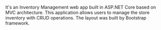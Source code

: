 It's an Inventory Management web app built in ASP.NET Core based on MVC architecture. This application allows users to manage the store inventory with CRUD operations. The layout was built by Bootstrap framework.
